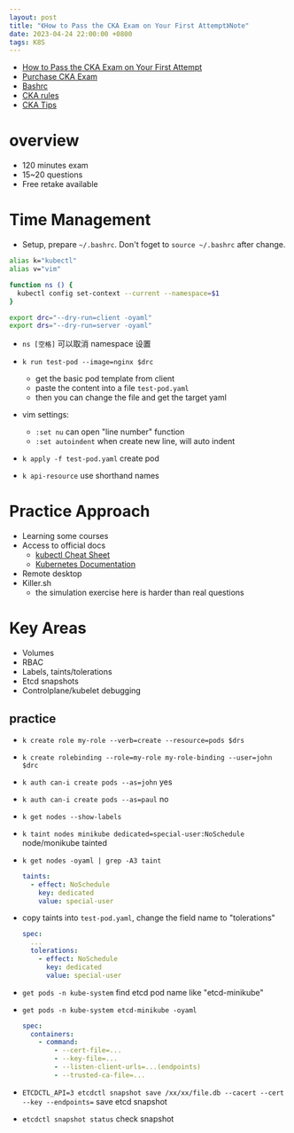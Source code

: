 ```yaml
---
layout: post
title: "《How to Pass the CKA Exam on Your First Attempt》Note"
date: 2023-04-24 22:00:00 +0800
tags: K8S
---
```


- [How to Pass the CKA Exam on Your First Attempt](https://www.youtube.com/watch?v=YMxHK7FRlV0&list=WL&index=11)
- [Purchase CKA Exam](https://training.linuxfoundation.org/certification/certified-kubernetes-administrator-cka/)
- [Bashrc](https://gist.github.com/JamieMac96/adf9d3c9fe9aa6cd40a20047efabc9ec)
- [CKA rules](https://zhuanlan.zhihu.com/p/547485685)
- [CKA Tips](https://baijiahao.baidu.com/s?id=1734942471765000094&wfr=spider&for=pc)

# overview

- 120 minutes exam
- 15~20 questions
- Free retake available

# Time Management

- Setup, prepare `~/.bashrc`. Don't foget to `source ~/.bashrc` after change.

```bash
alias k="kubectl"
alias v="vim"

function ns () {
  kubectl config set-context --current --namespace=$1
}

export drc="--dry-run=client -oyaml"
export drs="--dry-run=server -oyaml"
```

- `ns [空格]` 可以取消 namespace 设置

- `k run test-pod --image=nginx $drc`

  - get the basic pod template from client
  - paste the content into a file `test-pod.yaml`
  - then you can change the file and get the target yaml

- vim settings:

  - `:set nu` can open "line number" function
  - `:set autoindent` when create new line, will auto indent

- `k apply -f test-pod.yaml`
  create pod

- `k api-resource`
  use shorthand names

# Practice Approach

- Learning some courses
- Access to official docs
  - [kubectl Cheat Sheet](https://kubernetes.io/docs/reference/kubectl/cheatsheet/)
  - [Kubernetes Documentation](https://kubernetes.io/docs/home/)
- Remote desktop
- Killer.sh
  - the simulation exercise here is harder than real questions

# Key Areas

- Volumes
- RBAC
- Labels, taints/tolerations
- Etcd snapshots
- Controlplane/kubelet debugging

## practice

- `k create role my-role --verb=create --resource=pods $drs`

- `k create rolebinding --role=my-role my-role-binding --user=john $drc`

- `k auth can-i create pods --as=john`
  yes

- `k auth can-i create pods --as=paul`
  no

- `k get nodes --show-labels`

- `k taint nodes minikube dedicated=special-user:NoSchedule`
  node/monikube tainted

- `k get nodes -oyaml | grep -A3 taint`

  ```yaml
  taints:
    - effect: NoSchedule
      key: dedicated
      value: special-user
  ```

- copy taints into `test-pod.yaml`, change the field name to "tolerations"

  ```yaml
  spec:
    ...
    tolerations:
      - effect: NoSchedule
        key: dedicated
        value: special-user
  ```

- `get pods -n kube-system`
  find etcd pod name like "etcd-minikube"

- `get pods -n kube-system etcd-minikube -oyaml`

  ```yaml
  spec:
    containers:
      - command:
          - --cert-file=...
          - --key-file=...
          - --listen-client-urls=...(endpoints)
          - --trusted-ca-file=...
  ```

- `ETCDCTL_API=3 etcdctl snapshot save /xx/xx/file.db --cacert --cert --key --endpoints=`
  save etcd snapshot

- `etcdctl snapshot status`
  check snapshot
